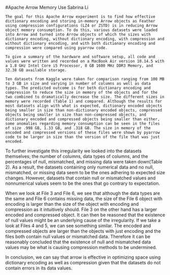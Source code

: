 #Apache Arrow Memory Use
Sabrina Li

	The goal for this Apache Arrow experiment is to find how effective dictionary encoding and storing in-memory Arrow objects as Feather using compression configurations (LZ4 or ZSTD) is in reducing Arrow object memory consumption. To do this, various datasets were loaded into Arrow and turned into Arrow objects of which the sizes with dictionary encoding, without dictionary encoding, with compression and without dictionary encoding, and with both dictionary encoding and compression were compared using pyarrow code. 
  
	To give a summary of the hardware and software setup, all code and values were written and recorded on a MacBook Air version 10.14.5 with a 1.8 GHz Intel Core i5 Processor, 8 GB 1600 MHz DDR3 Memory, and 32.38 GB available storage. 
  
	Ten datasets from Kaggle were taken for comparison ranging from 100 MB to 3 GB in size and varying in number of columns as well as data types. The predicted outcome is for both dictionary encoding and compression to reduce the size in memory of the objects and for the two combined to dramatically decrease the size. The different sizes in memory were recorded (Table 1) and compared. Although the results for most datasets align with what is expected, dictionary encoded objects being smaller in size than non-dictionary encoded objects, compressed objects being smaller in size than non-compressed objects, and dictionary encoded and compressed objects being smaller than either, some anomalies regarding memory consumption can be seen in the files of size .998 GB, 1.33 GB, and .318 GB. The size in memory of the encoded and compressed versions of these files were shown by pyarrow code to be larger in size than the version of the file that was just encoded.
  
  To further investigate this irregularity we looked into the datasets themselves; the number of columns, data types of columns, and the percentages of null, mismatched, and missing data were taken down(Table 2). As a result, the datasets containing only numerical data and no null, mismatched, or missing data seem to be the ones adhering to expected size changes. However, datasets that contain null or mismatched values and nonnumerical values seem to be the ones that go contrary to expectation. 
  
  When we look at File 3 and File 6, we see that although the data types are the same and File 6 contains missing data, the size of the File 6 object with encoding is larger than the size of the object with encoding and compression as it intuitively should. File 3 on the other hand has a larger encoded and compressed object. It can then be reasoned that the existence of null values might be an underlying cause of the irregularity. If we take a look at Files 4 and 5, we can see something similar. The encoded and compressed objects are larger than the objects with just encoding and the files both contain null values or mismatched data. Therefore it can be reasonably concluded that the existence of null and mismatched data values may be what is causing compression methods to be undermined. 
  
  In conclusion, we can say that arrow is effective in optimizing space using dictionary encoding as well as compression given that the datasets do not contain errors in its data values. 


